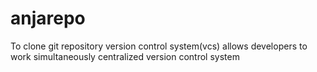 # anjarepo
To clone git repository
version control system(vcs)
allows developers to work simultaneously
centralized version control system
